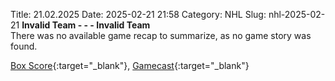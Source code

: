 Title: 21.02.2025
Date: 2025-02-21 21:58
Category: NHL 
Slug: nhl-2025-02-21 
**Invalid Team - - - Invalid Team**  
There was no available game recap to summarize, as no game story was found. 

[Box Score](/gamecenter/can-vs-usa/2025/02/20/2024200007){:target="_blank"}, [Gamecast](https://www.nhl.com/news/invalid-team-invalid-team-game-recap-february-20){:target="_blank"}<br>

